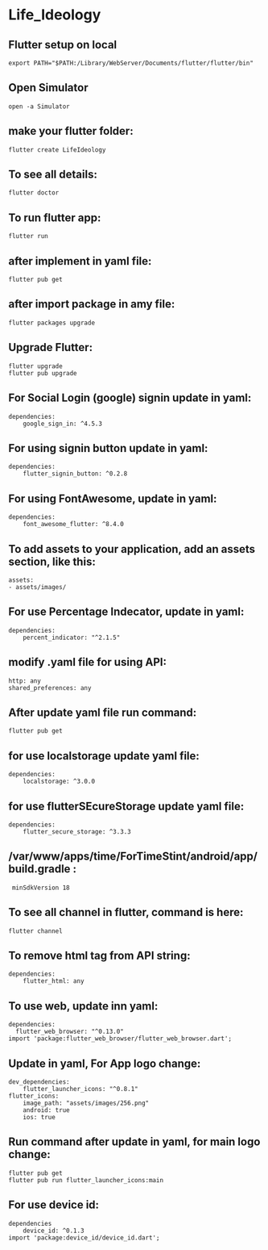 # Life_Ideology

## Flutter setup on local
	export PATH="$PATH:/Library/WebServer/Documents/flutter/flutter/bin"

## Open Simulator
	open -a Simulator

## make your flutter folder:
	flutter create LifeIdeology

## To see all details:
	flutter doctor

## To run flutter app:
	flutter run

## after implement in yaml file:
	flutter pub get

## after import package in amy file:
	flutter packages upgrade

## Upgrade Flutter:
	flutter upgrade
	flutter pub upgrade

## For Social Login (google) signin update in yaml:
	dependencies:
		google_sign_in: ^4.5.3

## For using signin button update in yaml:
	dependencies:
		flutter_signin_button: ^0.2.8

## For using FontAwesome, update in yaml:
	dependencies:
		font_awesome_flutter: ^8.4.0

## To add assets to your application, add an assets section, like this:
	assets:
    - assets/images/

## For use Percentage Indecator, update in yaml:
	dependencies:
		percent_indicator: "^2.1.5"

## modify .yaml file for using API:
	http: any
	shared_preferences: any  

## After update yaml file run command: 
	flutter pub get

## for use localstorage update yaml file: 
	dependencies:
		localstorage: ^3.0.0

## for use flutterSEcureStorage update yaml file: 
	dependencies:
		flutter_secure_storage: ^3.3.3

## /var/www/apps/time/ForTimeStint/android/app/build.gradle :
	 minSdkVersion 18

## To see all channel in flutter, command is here: 
	flutter channel

## To remove html tag from API string:
	dependencies:
		flutter_html: any

## To use web, update inn yaml:
	dependencies:
	  flutter_web_browser: "^0.13.0"
	import 'package:flutter_web_browser/flutter_web_browser.dart';

## Update in yaml, For App logo change:
	dev_dependencies:
		flutter_launcher_icons: "^0.8.1"
	flutter_icons:
		image_path: "assets/images/256.png" 
		android: true
		ios: true
## Run command after update in yaml, for main logo change:
	flutter pub get
	flutter pub run flutter_launcher_icons:main

## For use device id:
	dependencies
		device_id: ^0.1.3
	import 'package:device_id/device_id.dart';
  		
